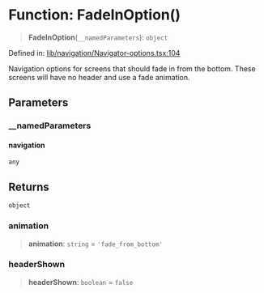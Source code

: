 # Function: FadeInOption()

> **FadeInOption**(`__namedParameters`): `object`

Defined in: [lib/navigation/Navigator-options.tsx:104](https://github.com/aldesgroup/goaldn/blob/b43e92ae42dcd6febc9c2c8f0742ef8c669d44f6/lib/navigation/Navigator-options.tsx#L104)

Navigation options for screens that should fade in from the bottom.
These screens will have no header and use a fade animation.

## Parameters

### \_\_namedParameters

#### navigation

`any`

## Returns

`object`

### animation

> **animation**: `string` = `'fade_from_bottom'`

### headerShown

> **headerShown**: `boolean` = `false`
